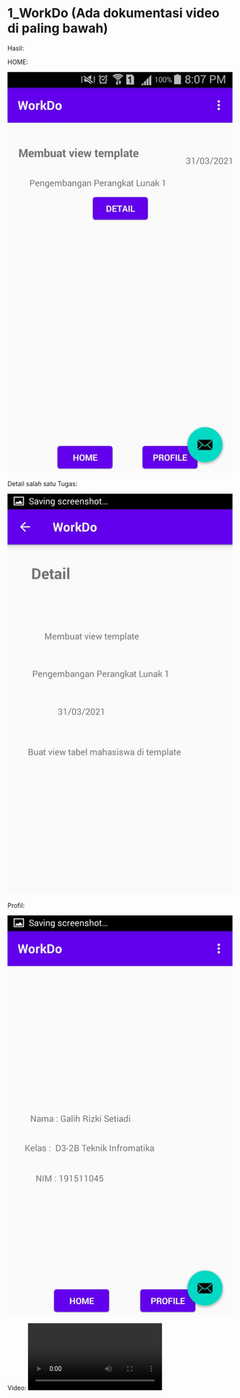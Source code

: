 # 1_WorkDo (Ada dokumentasi video di paling bawah)

Hasil:


HOME:

![](Dokumentasi/1.jpeg)


Detail salah satu Tugas:


![](Dokumentasi/3.jpeg)


Profil:


![](Dokumentasi/2.jpeg)


Video:
![Demo](https://user-images.githubusercontent.com/73786777/113151849-b4ee5a00-925f-11eb-86b0-7bb588b710f9.mp4)


